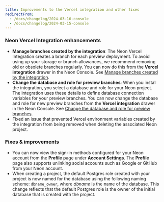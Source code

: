 ```yaml
---
title: Improvements to the Vercel integration and other fixes
redirectFrom:
  - /docs/changelog/2024-03-16-console
  - /docs/changelog/2024-03-15-console
---
```


### Neon Vercel Integration enhancements

- **Manage branches created by the integration**: The Neon Vercel Integration creates a branch for each preview deployment. To avoid using up your storage or branch allowances, we recommend removing old or obsolete branches regularly. You can now do this from the **Vercel integration** drawer in the Neon Console. See [Manage branches created by the integration](/docs/guides/vercel#manage-branches-created-by-the-integration).
- **Change the database and role for preview branches**: When you install the integration, you select a database and role for your Neon project. The integration uses these details to define database connection variables for your preview branches. You can now change the database and role for new preview branches from the **Vercel integration** drawer in the Neon Console. See [Change the database and role for preview branches](/docs/guides/vercel#change-the-database-and-role-for-preview-branches).
- Fixed an issue that prevented Vercel environment variables created by the integration from being removed when deleting the associated Neon project.

### Fixes & improvements

- You can now view the sign-in methods configured for your Neon account from the **Profile** page under **Account Settings**. The **Profile** page also supports unlinking social accounts such as Google or GitHub from your Neon account.
- When creating a project, the default Postgres role created with your project is now named for the database using the following naming scheme: `dbname_owner`, where _dbname_ is the name of the database. This change reflects that the default Postgres role is the owner of the initial database that is created with the project.
